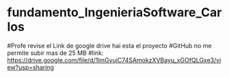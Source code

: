 # fundamento_IngenieriaSoftware_Carlos
#Profe revise el Link de google drive hai esta el proyecto 
#GitHub no me permite subir mas de 25 MB
#link: https://drive.google.com/file/d/1lmGvujC74SAmokzXVBayu_xGOfQLGxe3/view?usp=sharing
